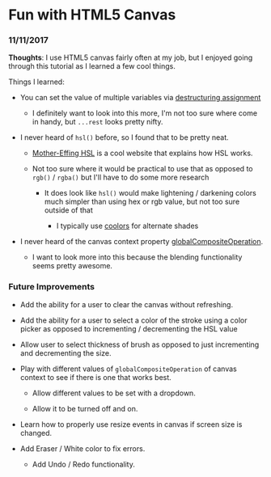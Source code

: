 # Fun with HTML5 Canvas

### 11/11/2017

**Thoughts**: I use HTML5 canvas fairly often at my job, but I enjoyed going through this tutorial as I learned a few cool things.

Things I learned:

- You can set the value of multiple variables via [destructuring assignment](https://developer.mozilla.org/en-US/docs/Web/JavaScript/Reference/Operators/Destructuring_assignment)

  - I definitely want to look into this more, I'm not too sure where come in handy, but `...rest` looks pretty nifty.

- I never heard of `hsl()` before, so I found that to be pretty neat.

  - [Mother-Effing HSL](http://mothereffinghsl.com/) is a cool website that explains how HSL works.

  - Not too sure where it would be practical to use that as opposed to `rgb()` / `rgba()` but I'll have to do some more research

    - It does look like `hsl()` would make lightening / darkening colors much simpler than using hex or rgb value, but not too sure outside of that

      - I typically use [coolors](https://coolors.co/) for alternate shades

- I never heard of the canvas context property [globalCompositeOperation](https://developer.mozilla.org/en-US/docs/Web/API/CanvasRenderingContext2D/globalCompositeOperation).

  - I want to look more into this because the blending functionality seems pretty awesome.

### Future Improvements

- Add the ability for a user to clear the canvas without refreshing.

- Add the ability for a user to select a color of the stroke using a color picker as opposed to incrementing / decrementing the HSL value

- Allow user to select thickness of brush as opposed to just incrementing and decrementing the size.

- Play with different values of `globalCompositeOperation` of canvas context to see if there is one that works best.

  - Allow different values to be set with a dropdown.

  - Allow it to be turned off and on.

- Learn how to properly use resize events in canvas if screen size is changed.

- Add Eraser / White color to fix errors.

  - Add Undo / Redo functionality.
